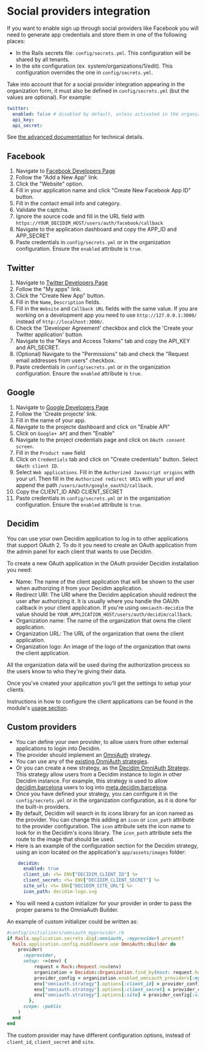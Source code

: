 # Social providers integration

If you want to enable sign up through social providers like Facebook you will need to generate app credentials and store them in one of the following places:

- In the Rails secrets file: `config/secrets.yml`. This configuration will be shared by all tenants.
- In the site configuration (ex. system/organizations/1/edit). This configuration overrides the one in `config/secrets.yml`.

Take into account that for a social provider integration appearing in the organization form, it must also be defined in `config/secrets.yml` (but the values are optional). For example:

```yaml
twitter:
  enabled: false # disabled by default, unless activated in the organization
  api_key:
  api_secret:
```

See [the advanced documentation](../advanced/oauth.md) for technical details.

## Facebook

1. Navigate to [Facebook Developers Page](https://developers.facebook.com/)
1. Follow the "Add a New App" link.
1. Click the "Website" option.
1. Fill in your application name and click "Create New Facebook App ID" button.
1. Fill in the contact email info and category.
1. Validate the captcha.
1. Ignore the source code and fill in the URL field with `https://YOUR_DECIDIM_HOST/users/auth/facebook/callback`
1. Navigate to the application dashboard and copy the APP_ID and APP_SECRET
1. Paste credentials in `config/secrets.yml` or in the organization configuration. Ensure the `enabled` attribute is `true`.

## Twitter

1. Navigate to [Twitter Developers Page](https://dev.twitter.com/)
1. Follow the "My apps" link.
1. Click the "Create New App" button.
1. Fill in the `Name`, `Description` fields.
1. Fill in the `Website` and `Callback URL` fields with the same value. If you are working on a development app you need to use `http://127.0.0.1:3000/` instead of `http://localhost:3000/`.
1. Check the 'Developer Agreement' checkbox and click the 'Create your Twitter application' button.
1. Navigate to the "Keys and Access Tokens" tab and copy the API_KEY and API_SECRET.
1. (Optional) Navigate to the "Permissions" tab and check the "Request email addresses from users" checkbox.
1. Paste credentials in `config/secrets.yml` or in the organization configuration. Ensure the `enabled` attribute is `true`.

## Google

1. Navigate to [Google Developers Page](https://console.developers.google.com)
1. Follow the 'Create projecte' link.
1. Fill in the name of your app.
1. Navigate to the projecte dashboard and click on "Enable API"
1. Click on `Google+ API` and then "Enable"
1. Navigate to the project credentials page and click on `OAuth consent screen`.
1. Fill in the `Product name` field
1. Click on `Credentials` tab and click on "Create credentials" button. Select `OAuth client ID`.
1. Select `Web applications`. Fill in the `Authorized Javascript origins` with your url. Then fill in the `Authorized redirect URIs` with your url and append the path `/users/auth/google_oauth2/callback`.
1. Copy the CLIENT_ID AND CLIENT_SECRET
1. Paste credentials in `config/secrets.yml` or in the organization configuration. Ensure the `enabled` attribute is `true`.

## Decidim

You can use your own Decidim application to log in to other applications that support OAuth 2. To do it you need to create an OAuth application from the admin panel for each client that wants to use Decidim.

To create a new OAuth application in the OAuth provider Decidim installation you need:

- Name: The name of the client application that will be shown to the user when authorizing it from your Decidim application.
- Redirect URI: The URI where the Decidim application should redirect the user after authorizing it. It is usually where you handle the OAUth callback in your client application. If you're using `omniauth-decidim` the value should be `YOUR_APPLICATION_HOST/users/auth/decidim/callback`.
- Organization name: The name of the organization that owns the client application.
- Organization URL: The URL of the organization that owns the client application.
- Organization logo: An image of the logo of the organization that owns the client application.

All the organization data will be used during the authorization process so the users know to who they're giving their data.

Once you've created your application you'll get the settings to setup your clients.

Instructions in how to configure the client applications can be found in the module's [usage section](https://github.com/decidim/omniauth-decidim#usage).

## Custom providers

- You can define your own provider, to allow users from other external applications to login into Decidim.
- The provider should implement an [OmniAuth](https://github.com/omniauth/omniauth) strategy.
- You can use any of the [existing OnmiAuth strategies](https://github.com/omniauth/omniauth/wiki/List-of-Strategies).
- Or you can create a new strategy, as the [Decidim OmniAuth Strategy](https://github.com/decidim/omniauth-decidim). This strategy allow users from a Decidim instance to login in other Decidim instance. For example, this strategy is used to allow [decidim.barcelona](https://decidim.barcelona) users to log into [meta.decidim.barcelona](https://meta.decidim.barcelona).
- Once you have defined your strategy, you can configure it in the `config/secrets.yml` or in the organization configuration, as it is done for the built-in providers.
- By default, Decidim will search in its icons library for an icon named as the provider. You can change this adding an `icon` or `icon_path` attribute to the provider configuration. The `icon` attribute sets the icon name to look for in the Decidim's icons library. The `icon_path` attribute sets the route to the image that should be used.
- Here is an example of the configuration section for the Decidim strategy, using an icon located on the application's `app/assets/images` folder:

```yaml
    decidim:
      enabled: true
      client_id: <%= ENV["DECIDIM_CLIENT_ID"] %>
      client_secret: <%= ENV["DECIDIM_CLIENT_SECRET"] %>
      site_url: <%= ENV["DECIDIM_SITE_URL"] %>
      icon_path: decidim-logo.svg
```

- You will need a custom initializer for your provider in order to pass the proper params to the OmniaAuth Builder.

An example of custom initializer could be written as:

```ruby
#config/initializers/omniauth_myprovider.rb
if Rails.application.secrets.dig(:omniauth, :myprovider).present?
  Rails.application.config.middleware.use OmniAuth::Builder do
    provider(
      :myprovider,
      setup: ->(env) {
          request = Rack::Request.new(env)
          organization = Decidim::Organization.find_by(host: request.host)
          provider_config = organization.enabled_omniauth_providers[:myprovider]
          env["omniauth.strategy"].options[:client_id] = provider_config[:client_id]
          env["omniauth.strategy"].options[:client_secret] = provider_config[:client_secret]
          env["omniauth.strategy"].options[:site] = provider_config[:site_url]
        },
      scope: :public
    )
  end
end
```

The custom provider may have different configuration options, instead of `client_id`, `client_secret` and `site`.
